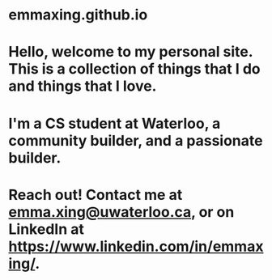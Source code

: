# emmaxing.github.io

# Hello, welcome to my personal site. This is a collection of things that I do and things that I love.
# I'm a CS student at Waterloo, a community builder, and a passionate builder. 

# Reach out! Contact me at emma.xing@uwaterloo.ca, or on LinkedIn at https://www.linkedin.com/in/emmaxing/.
